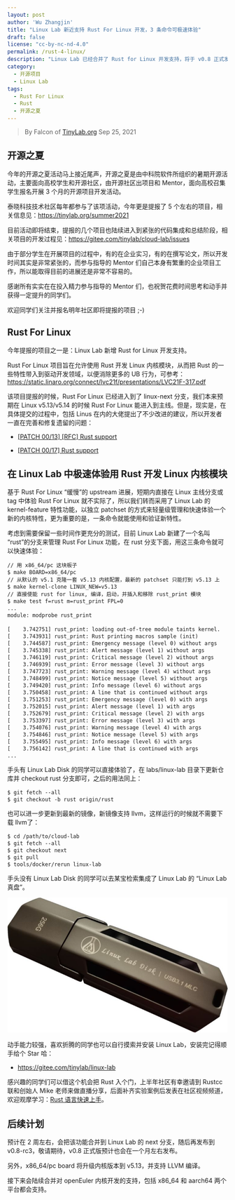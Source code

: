 ```yaml
---
layout: post
author: 'Wu Zhangjin'
title: "Linux Lab 新近支持 Rust For Linux 开发，3 条命令可极速体验"
draft: false
license: "cc-by-nc-nd-4.0"
permalink: /rust-4-linux/
description: "Linux Lab 已经合并了 Rust for Linux 开发支持，将于 v0.8 正式发布"
category:
  - 开源项目
  - Linux Lab
tags:
  - Rust For Linux
  - Rust
  - 开源之夏
---
```


> By Falcon of [TinyLab.org][1]
> Sep 25, 2021

## 开源之夏

今年的开源之夏活动马上接近尾声，开源之夏是由中科院软件所组织的暑期开源活动，主要面向高校学生和开源社区，由开源社区出项目和 Mentor，面向高校召集学生报名开展 3 个月的开源项目开发活动。

泰晓科技技术社区每年都参与了该项活动，今年更是提报了 5 个左右的项目，相关信息见：<https://tinylab.org/summer2021>

目前活动即将结束，提报的几个项目也陆续进入到紧张的代码集成和总结阶段，相关项目的开发过程见：<https://gitee.com/tinylab/cloud-lab/issues>

由于部分学生在开展项目的过程中，有的在企业实习，有的在撰写论文，所以开发时间其实是非常紧张的，而参与指导的 Mentor 们自己本身有繁重的企业项目工作，所以能取得目前的进展还是非常不容易的。

感谢所有实实在在投入精力参与指导的 Mentor 们，也祝贺花费时间思考和动手并获得一定提升的同学们。

欢迎同学们关注并报名明年社区即将提报的项目 ;-)

## Rust For Linux

今年提报的项目之一是：Linux Lab 新增 Rust for Linux 开发支持。

Rust For Linux 项目旨在允许使用 Rust 开发 Linux 内核模块，从而把 Rust 的一些特性带入到驱动开发领域，以便消除更多的 UB 行为，可参考：<https://static.linaro.org/connect/lvc21f/presentations/LVC21F-317.pdf>

该项目提报的时候，Rust For Linux 已经进入到了 linux-next 分支，我们本来预期在 Linux v5.13/v5.14 的时候 Rust For Linux 能进入到主线。但是，现实是，在具体提交的过程中，包括 Linus 在内的大佬提出了不少改进的建议，所以开发者一直在完善和修复遗留的问题：

* [[PATCH 00/13] [RFC] Rust support](https://lkml.org/lkml/2021/4/14/1099)

* [[PATCH 00/17] Rust support](https://lkml.org/lkml/2021/7/4/171)

## 在 Linux Lab 中极速体验用 Rust 开发 Linux 内核模块

基于 Rust For Linux “缓慢”的 upstream 进展，短期内直接在 Linux 主线分支或 tag 中体验 Rust For Linux 就不实际了，所以我们转而采用了 Linux Lab 的 kernel-feature 特性功能，以独立 patchset 的方式来轻量级管理和快速体验一个新的内核特性，更为重要的是，一条命令就能使用和验证新特性。

考虑到需要保留一些时间作更充分的测试，目前 Linux Lab 新建了一个名叫 “rust”的分支来管理 Rust For Linux 功能，在 rust 分支下面，用这三条命令就可以快速体验：

```
// 用 x86_64/pc 这块板子
$ make BOARD=x86_64/pc
// 从默认的 v5.1 克隆一套 v5.13 内核配置，最新的 patchset 只能打到 v5.13 上
$ make kernel-clone LINUX_NEW=v5.13
// 直接使能 rust for linux, 编译，启动，并插入和移除 rust_print 模块
$ make test f=rust m=rust_print FPL=0
...
module: modprobe rust_print 

[    3.742751] rust_print: loading out-of-tree module taints kernel.
[    3.743931] rust_print: Rust printing macros sample (init)
[    3.744587] rust_print: Emergency message (level 0) without args
[    3.745338] rust_print: Alert message (level 1) without args
[    3.746119] rust_print: Critical message (level 2) without args
[    3.746939] rust_print: Error message (level 3) without args
[    3.747723] rust_print: Warning message (level 4) without args
[    3.748499] rust_print: Notice message (level 5) without args
[    3.749420] rust_print: Info message (level 6) without args
[    3.750458] rust_print: A line that is continued without args
[    3.751253] rust_print: Emergency message (level 0) with args
[    3.752015] rust_print: Alert message (level 1) with args
[    3.752679] rust_print: Critical message (level 2) with args
[    3.753397] rust_print: Error message (level 3) with args
[    3.754076] rust_print: Warning message (level 4) with args
[    3.754846] rust_print: Notice message (level 5) with args
[    3.755495] rust_print: Info message (level 6) with args
[    3.756142] rust_print: A line that is continued with args
...
```

手头有 Linux Lab Disk 的同学可以直接体验了，在 labs/linux-lab 目录下更新仓库并 checkout rust 分支即可，之后的用法同上：

```
$ git fetch --all
$ git checkout -b rust origin/rust
```

也可以进一步更新到最新的镜像，新镜像支持 llvm，这样运行的时候就不需要下载 llvm了：

```
$ cd /path/to/cloud-lab
$ git fetch --all
$ git checkout next
$ git pull
$ tools/docker/rerun linux-lab
```

手头没有 Linux Lab Disk 的同学可以去某宝检索集成了 Linux Lab 的 “Linux Lab真盘”。

![image](/wp-content/uploads/2021/08/deepin-support/linux-lab-disk-256.jpg)

动手能力较强，喜欢折腾的同学也可以自行摸索并安装 Linux Lab，安装完记得顺手给个 Star 哈：

* <https://gitee.com/tinylab/linux-lab>

感兴趣的同学们可以借这个机会把 Rust 入个门，上半年社区有幸邀请到 Rustcc 联和创始人 Mike 老师来做直播分享，后面补齐实验案例后发表在社区视频频道，欢迎观摩学习：[Rust 语言快速上手](https://www.cctalk.com/m/group/89507527)。

## 后续计划

预计在 2 周左右，会把该功能合并到 Linux Lab 的 next 分支，随后再发布到 v0.8-rc3，敬请期待，v0.8 正式版预计也会在一个月左右发布。

另外，x86_64/pc board 将升级内核版本到 v5.13，并支持 LLVM 编译。

接下来会陆续合并对 openEuler 内核开发的支持，包括 x86_64 和 aarch64 两个平台都会支持。

[1]: https://tinylab.org
